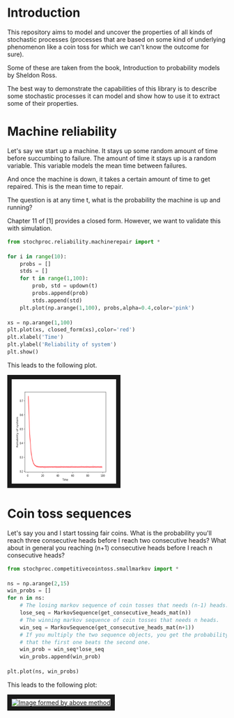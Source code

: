# Introduction

This repository aims to model and uncover the properties of all kinds of stochastic processes (processes
that are based on some kind of underlying phenomenon like a coin toss for which we can't know the outcome
for sure).

Some of these are taken from the book, Introduction to probability models by Sheldon Ross.

The best way to demonstrate the capabilities of this library is to describe some stochastic processes
it can model and show how to use it to extract some of their properties.

# Machine reliability

Let's say we start up a machine. It stays up some random amount of time before succumbing to failure.
The amount of time it stays up is a random variable. This variable models the mean time between failures.

And once the machine is down, it takes a certain amount of time to get repaired. This is the mean time
to repair.


The question is at any time t, what is the probability the machine is up and running?

Chapter 11 of [1] provides a closed form. However, we want to validate this with simulation.

```python
from stochproc.reliability.machinerepair import *

for i in range(10):
	probs = []
	stds = []
	for t in range(1,100):
		prob, std = updown(t)
		probs.append(prob)
		stds.append(std)
	plt.plot(np.arange(1,100), probs,alpha=0.4,color='pink')

xs = np.arange(1,100)
plt.plot(xs, closed_form(xs),color='red')
plt.xlabel('Time')
plt.ylabel('Reliability of system')
plt.show()
```

This leads to the following plot.

<a href="https://medium.com/@rohitpandey576/coin-toss-markov-chains-7995cb303406" 
target="_blank"><img src="https://github.com/ryu577/stochproc/blob/master/plots/mcreliability.png" 
alt="Image formed by above method" width="240" height="240" border="10" /></a>


# Coin toss sequences

Let's say you and I start tossing fair coins. What is the probability you'll reach three consecutive heads before
I reach two consecutive heads? What about in general you reaching (n+1) consecutive heads before I reach n consecutive
heads?


```python
from stochproc.competitivecointoss.smallmarkov import *

ns = np.arange(2,15)
win_probs = []
for n in ns:
    # The losing markov sequence of coin tosses that needs (n-1) heads.
    lose_seq = MarkovSequence(get_consecutive_heads_mat(n))
    # The winning markov sequence of coin tosses that needs n heads.
    win_seq = MarkovSequence(get_consecutive_heads_mat(n+1))
    # If you multiply the two sequence objects, you get the probability
    # that the first one beats the second one.
    win_prob = win_seq*lose_seq
    win_probs.append(win_prob)

plt.plot(ns, win_probs)
```

This leads to the following plot:


<a href="https://medium.com/@rohitpandey576/coin-toss-markov-chains-7995cb303406" 
target="_blank"><img src="https://github.com/ryu577/ryu577.github.io/blob/master/Downloads/CompetitiveCoinToss/probs_with_n.png" 
alt="Image formed by above method" width="240" height="240" border="10" /></a>






